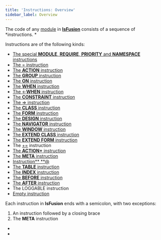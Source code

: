```yaml
---
title: 'Instructions: Overview'
sidebar_label: Overview
---
```


The code of any [module](Modules.md) in **[lsFusion](Language.md)** consists of a sequence of *instructions. *

Instructions are of the following kinds:

-   [The special **MODULE**, **REQUIRE**, **PRIORITY** and **NAMESPACE** instructions](Module_header.md)
-   [The = instruction](Instruction_=.md)
-   [The **ACTION** instruction](ACTION_instruction.md)
-   [The **GROUP** instruction](GROUP_instruction.md)
-   [The **ON** instruction](ON_instruction.md)
-   [The **WHEN** instruction](WHEN_instruction.md)
-   [The <-**WHEN** instruction](Instruction_-_WHEN.md)
-   [The **CONSTRAINT** instruction](CONSTRAINT_instruction.md)
-   [The => instruction](Instruction=_.md)
-   [The **CLASS** instruction](CLASS_instruction.md)
-   [The **FORM** instruction](FORM_instruction.md)
-   [The **DESIGN** instruction](DESIGN_instruction.md)
-   [The **NAVIGATOR** instruction](NAVIGATOR_instruction.md)
-   [The **WINDOW** instruction](WINDOW_instruction.md)
-   [The **EXTEND CLASS** instruction](EXTEND_CLASS_instruction.md)
-   [The **EXTEND FORM** instruction](EXTEND_FORM_instruction.md)
-   The [+=](Instruction_+=.md) instruction 
-   [The **ACTION+** instruction](ACTION+_instruction.md)
-   [The **META** instruction](META_instruction.md)
-   [Instruction** **@](Instruction_.md)
-   [The **TABLE** instruction](TABLE_instruction.md)
-   [The **INDEX** instruction](INDEX_instruction.md)
-   [The **BEFORE** instruction](BEFORE_instruction.md)
-   [The **AFTER** instruction](AFTER_instruction.md)
-   The LOGGABLE instruction
-   [Empty instruction](Empty_instruction.md)

Each instruction in **lsFusion** ends with a semicolon, with two exceptions:

1.  An instruction followed by a closing brace
2.  The **META** instruction

*  
*
